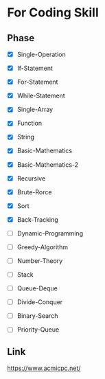 # For Coding Skill

## Phase

- [x] Single-Operation

- [X] If-Statement

- [X] For-Statement

- [X] While-Statement

- [X] Single-Array

- [X] Function

- [X] String

- [X] Basic-Mathematics

- [X] Basic-Mathematics-2

- [X] Recursive

- [X] Brute-Rorce

- [X] Sort

- [X] Back-Tracking

- [ ] Dynamic-Programming

- [ ] Greedy-Algorithm

- [ ] Number-Theory

- [ ] Stack

- [ ] Queue-Deque

- [ ] Divide-Conquer

- [ ] Binary-Search

- [ ] Priority-Queue





## Link

https://www.acmicpc.net/
